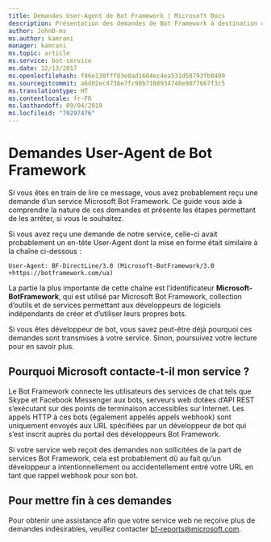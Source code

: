 ```yaml
---
title: Demandes User-Agent de Bot Framework | Microsoft Docs
description: Présentation des demandes de Bot Framework à destination de votre serveur web.
author: JohnD-ms
ms.author: kamrani
manager: kamrani
ms.topic: article
ms.service: bot-service
ms.date: 12/13/2017
ms.openlocfilehash: f86e130fff83e8ad1604ec4ea531d58793fb8409
ms.sourcegitcommit: a6d02ec4738e7fc90b7108934740e9077667f3c5
ms.translationtype: HT
ms.contentlocale: fr-FR
ms.lasthandoff: 09/04/2019
ms.locfileid: "70297476"
---
```

# <a name="bot-framework-user-agent-requests"></a>Demandes User-Agent de Bot Framework

Si vous êtes en train de lire ce message, vous avez probablement reçu une demande d’un service Microsoft Bot Framework. Ce guide vous aide à comprendre la nature de ces demandes et présente les étapes permettant de les arrêter, si vous le souhaitez.

Si vous avez reçu une demande de notre service, celle-ci avait probablement un en-tête User-Agent dont la mise en forme était similaire à la chaîne ci-dessous :

```User-Agent: BF-DirectLine/3.0 (Microsoft-BotFramework/3.0 +https://botframework.com/ua)```

La partie la plus importante de cette chaîne est l’identificateur **Microsoft-BotFramework**, qui est utilisé par Microsoft Bot Framework, collection d’outils et de services permettant aux développeurs de logiciels indépendants de créer et d’utiliser leurs propres bots.

Si vous êtes développeur de bot, vous savez peut-être déjà pourquoi ces demandes sont transmises à votre service. Sinon, poursuivez votre lecture pour en savoir plus.

## <a name="why-is-microsoft-contacting-my-service"></a>Pourquoi Microsoft contacte-t-il mon service ?

Le Bot Framework connecte les utilisateurs des services de chat tels que Skype et Facebook Messenger aux bots, serveurs web dotées d’API REST s’exécutant sur des points de terminaison accessibles sur Internet. Les appels HTTP à ces bots (également appelés appels webhook) sont uniquement envoyés aux URL spécifiées par un développeur de bot qui s’est inscrit auprès du portail des développeurs Bot Framework.

Si votre service web reçoit des demandes non sollicitées de la part de services Bot Framework, cela est probablement dû au fait qu’un développeur a intentionnellement ou accidentellement entré votre URL en tant que rappel webhook pour son bot.

## <a name="to-stop-these-requests"></a>Pour mettre fin à ces demandes

Pour obtenir une assistance afin que votre service web ne reçoive plus de demandes indésirables, veuillez contacter [bf-reports@microsoft.com](mailto://bf-reports@microsoft.com).
